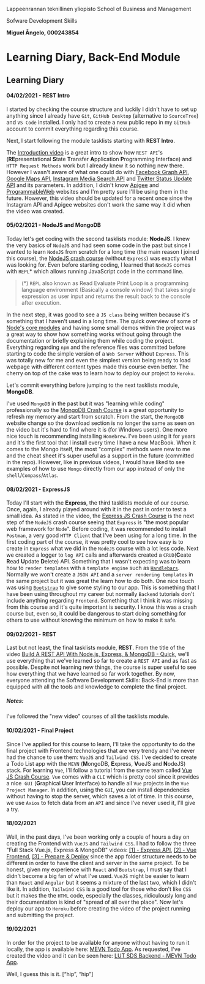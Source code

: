 Lappeenrannan teknillinen yliopisto
School of Business and Management

Sofware Development Skills

**Miguel Ângelo, 000243854**

# Learning Diary, Back-End Module

## Learning Diary

#### 04/02/2021 - REST Intro

I started by checking the course structure and luckily I didn't have to set up anything since I already have `Git`, `GitHub Desktop` (alternative to `SourceTree`) and `VS Code` installed. I only had to create a new public repo in my `GitHub` account to commit everything regarding this course.

Next, I start following the module tasklists starting with **REST Intro**.

The [Introduction video](https://www.youtube.com/watch?v=7YcW25PHnAA) is a great intro to show how `REST API`'s (**RE**presentational **S**tate **T**ransfer **A**pplication **P**rogramming **I**nterface) and `HTTP Request Methods` work but I already knew it so nothing new there. However I wasn't aware of what one could do with [Facebook Graph API](https://graph.facebook.com/), [Google Maps API](https://maps.googleapis.com/maps/api/geocode/json), [Instagram Media Search API](https://api.instagram.com/v1/media/search) and [Twitter Status Update API](https://api.twitter.com/1.1/statuses/update.json) and its parameters. In addition,
I didn't know [Apigee](https://cloud.google.com/apigee/) and [ProgrammableWeb](https://www.programmableweb.com/category/all/apis) websites and I'm pretty sure I'll be using them in the future.
However, this video should be updated for a recent once since the Instagram API and Apigee websites don't work the same way it did when the video was created.

#### 05/02/2021 - NodeJS and MongoDB

Today let's get coding with the second tasklists module: **NodeJS**.
I knew the very basics of `NodeJS` and had seen some code in the past but since I wanted to learn `NodeJS` from scratch for a long time (the main reason I joined this course), the [NodeJS crash course](https://www.youtube.com/watch?v=fBNz5xF-Kx4) (without `Express`) was exactly what I was looking for.
Even before starting coding, I learned that `NodeJS` comes with `REPL`\* which allows running JavaScript code in the command line.

> (\*) `REPL` also known as Read Evaluate Print Loop is a programming language environment (Basically a console window) that takes single expression as user input and returns the result back to the console after execution.

In the next step, it was good to see a `JS class` being written because it's something that I haven't used in a long time. The quick overview of some of [Node's core modules](https://nodejs.org/dist/latest-v15.x/docs/api/) and having some small demos within the project was a great way to show how something works without going through the documentation or briefly explaining them while coding the project. Everything regarding `npm` and the reference files was committed before starting to code the simple version of a `Web Server` without `Express`. This was totally new for me and even the simplest version being ready to load webpage with different content types made this course even better. The cherry on top of the cake was to learn how to deploy our project to `Heroku`.

Let's commit everything before jumping to the next tasklists module, **MongoDB**.

I've used `MongoDB` in the past but it was "learning while coding" professionally so the [MongoDB Crash Course](https://www.youtube.com/watch?v=-56x56UppqQ) is a great opportunity to refresh my memory and start from scratch.
From the start, the `MongoDB` website change so the download section is no longer the same as seen on the video but it's hard to find where it is (for Windows users). One more nice touch is recommending installing `Homebrew`. I've been using it for years and it's the first tool that I install every time I have a new MacBook.
When it comes to the Mongo itself, the most "complex" methods were new to me and the cheat sheet it's super useful as a support in the future (committed in the repo). However, like in previous videos, I would have liked to see examples of how to use `Mongo` directly from our app instead of only the `shell`/`Compass`/`Atlas`.

#### 08/02/2021 - ExpressJS

Today I'll start with the **Express**, the third tasklists module of our course. Once, again, I already played around with it in the past in order to test a small idea. As stated in the video, the [Express JS Crash Course](https://www.youtube.com/watch?v=L72fhGm1tfE) is the next step of the `NodeJS` crash course seeing that `Express` is "the most popular web framework for `Node`".
Before coding, it was recommended to install `Postman`, a very good `HTTP Client` that I've been using for a long time. In the first coding part of the course, it was pretty cool to see how easy is to create in `Express` what we did in the `NodeJS` course with a lot less code. Next we created a logger to `log API` calls and afterwards created a `CRUD`(**C**eate **R**ead **U**pdate **D**elete) API. Something that I wasn't expecting was to learn how to `render templates` with a `template engine` such as [`Handlebars`](https://handlebarsjs.com/). Normally we won't create a `JSON API` and a `server rendering templates` in the same project but it was great the learn how to do both. One nice touch was using [`Bootstrap`](https://getbootstrap.com/) to give some styling to our app. This is something that I have been using throughout my career but normally `Backend` tutorials don't include anything regarding `Frontend`.
Something that I think it was missing from this course and it's quite important is security. I know this was a crash course but, even so, it could be dangerous to start doing something for others to use without knowing the minimum on how to make it safe.

#### 09/02/2021 - REST

Last but not least, the final tasklists module, **REST**.
From the title of the video [Build A REST API With Node.js, Express, & MongoDB - Quick](https://www.youtube.com/watch?v=fgTGADljAeg), we'll use everything that we've learned so far to create a `REST API` and as fast as possible.
Despite not learning new things, the course is super useful to see how everything that we have learned so far work together.
By now, everyone attending the Software Development Skills: Back-End is more than equipped with all the tools and knowledge to complete the final project.

##### Notes:

I've followed the "new video" courses of all the tasklists module.

#### 10/02/2021 - Final Project

Since I've applied for this course to learn, I'll take the opportunity to do the final project with Frontend technologies that are very trendy and I've never had the chance to use them: `VueJS` and `Tailwind CSS`. I've decided to create a Todo List app with the `MEVN` (**M**ongoDB, **E**xpress, **V**ueJS and **N**odeJS) stack.
For learning `Vue`, I'll follow a tutorial from the same team called [Vue JS Crash Course](https://www.youtube.com/watch?v=Wy9q22isx3U). `Vue` comes with a `CLI` which is pretty cool since it provides a nice  `GUI` (**G**raphical **U**ser **I**nterface) to handle all `Vue` projects in the `Vue Project Manager`. In addition, using the `GUI`, you can install dependencies without having to stop the server, which saves a lot of time.
In this course, we use `Axios` to fetch data from an `API` and since I've never used it, I'll give a try.

#### 18/02/2021

Well, in the past days, I've been working only a couple of hours a day on creating the Frontend with `VueJS` and `Tailwind CSS`. I had to follow the three "Full Stack Vue.js, Express & MongoDB" videos: [[1] - Express API](https://www.youtube.com/watch?v=j55fHUJqtyw), [[2] - Vue Frontend](https://www.youtube.com/watch?v=X-JZ-QPApUs), [[3] - Prepare & Deploy](https://www.youtube.com/watch?v=W-b9KGwVECs) since the app folder structure needs to be different in order to have the client and server in the same project.
To be honest, given my experience with `React` and `Bootstrap`, I must say that I didn't become a big fan of what I've used. `VueJS` might be easier to learn than `React` and `Angular` but it seems a mixture of the last two, which I didn't like it. In addition, `Tailwind CSS` is a good tool for those who don't like `CSS` but it makes the the `HTML` code, especially the classes, ridiculously long and their documentation is kind of "spread of all over the place".
Now let's deploy our app to `Heroku` before creating the video of the project running and submitting the project.

#### 19/02/2021

In order for the project to be available for anyone without having to run it locally, the app is available here: [MEVN Todo App](https://mevn-todo-app.herokuapp.com/). As requested, I've created the video and it can be seen here: [LUT SDS Backend - MEVN Todo App](https://youtu.be/GJHbVJDJMQk).

Well, I guess this is it. [“hip”, “hip”]
